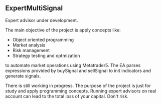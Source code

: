 ## ExpertMultiSignal

Expert advisor under development.

The main objective of the project is apply concepts like:

- Object oriented programming
- Market analysis
- Risk management
- Strategy testing and optmization

to automate market operations using Metatrader5.
The EA parses expressions provided by buySignal and sellSignal to init indicators and generate signals.

There is still working in progress.
The purpose of the project is just for study and apply programming concepts.
Running expert advisors on real account can lead to the total loss of your capital.
Don't risk.
